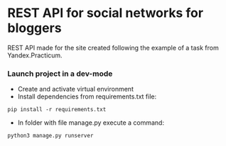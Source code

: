 # REST API for social networks for bloggers
REST API made for the site created following the example of a task from Yandex.Practicum.
### Launch project in a dev-mode
- Create and activate virtual environment
- Install dependencies from requirements.txt file:
```
pip install -r requirements.txt
```
- In folder with file manage.py execute a command:
```
python3 manage.py runserver
```
